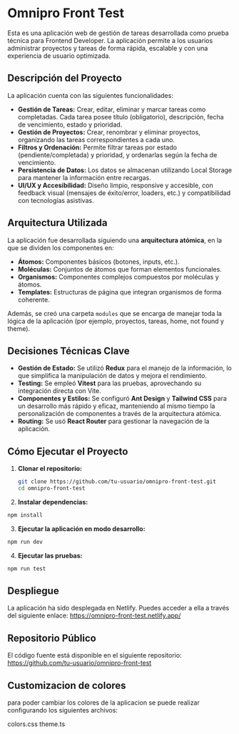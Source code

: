 # Omnipro Front Test

Esta es una aplicación web de gestión de tareas desarrollada como prueba técnica para Frontend Developer. La aplicación permite a los usuarios administrar proyectos y tareas de forma rápida, escalable y con una experiencia de usuario optimizada.

## Descripción del Proyecto

La aplicación cuenta con las siguientes funcionalidades:

- **Gestión de Tareas:** Crear, editar, eliminar y marcar tareas como completadas. Cada tarea posee título (obligatorio), descripción, fecha de vencimiento, estado y prioridad.
- **Gestión de Proyectos:** Crear, renombrar y eliminar proyectos, organizando las tareas correspondientes a cada uno.
- **Filtros y Ordenación:** Permite filtrar tareas por estado (pendiente/completada) y prioridad, y ordenarlas según la fecha de vencimiento.
- **Persistencia de Datos:** Los datos se almacenan utilizando Local Storage para mantener la información entre recargas.
- **UI/UX y Accesibilidad:** Diseño limpio, responsive y accesible, con feedback visual (mensajes de éxito/error, loaders, etc.) y compatibilidad con tecnologías asistivas.

## Arquitectura Utilizada

La aplicación fue desarrollada siguiendo una **arquitectura atómica**, en la que se dividen los componentes en:

- **Átomos:** Componentes básicos (botones, inputs, etc.).
- **Moléculas:** Conjuntos de átomos que forman elementos funcionales.
- **Organismos:** Componentes complejos compuestos por moléculas y átomos.
- **Templates:** Estructuras de página que integran organismos de forma coherente.

Además, se creó una carpeta `modules` que se encarga de manejar toda la lógica de la aplicación (por ejemplo, proyectos, tareas, home, not found y theme).

## Decisiones Técnicas Clave

- **Gestión de Estado:** Se utilizó **Redux** para el manejo de la información, lo que simplifica la manipulación de datos y mejora el rendimiento.
- **Testing:** Se empleó **Vitest** para las pruebas, aprovechando su integración directa con Vite.
- **Componentes y Estilos:** Se configuró **Ant Design** y **Tailwind CSS** para un desarrollo más rápido y eficaz, manteniendo al mismo tiempo la personalización de componentes a través de la arquitectura atómica.
- **Routing:** Se usó **React Router** para gestionar la navegación de la aplicación.

## Cómo Ejecutar el Proyecto

1. **Clonar el repositorio:**

   ```bash
   git clone https://github.com/tu-usuario/omnipro-front-test.git
   cd omnipro-front-test
   ```

2. **Instalar dependencias:**

```bash
npm install
```

3. **Ejecutar la aplicación en modo desarrollo:**

```bash
npm run dev
```

4. **Ejecutar las pruebas:**

```bash
npm run test
```

## Despliegue

La aplicación ha sido desplegada en Netlify. Puedes acceder a ella a través del siguiente enlace:
https://omnipro-front-test.netlify.app/

## Repositorio Público

El código fuente está disponible en el siguiente repositorio:
https://github.com/tu-usuario/omnipro-front-test

## Customizacion de colores

para poder cambiar los colores de la aplicacion se puede realizar configurando los siguientes archivos:

colors.css
theme.ts
